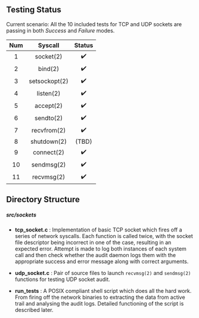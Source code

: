
## Testing Status

Current scenario: All the 10 included tests for TCP and UDP sockets are passing in both *Success* and *Failure* modes.

|  Num  |	Syscall	 |  Status
|:-----:|:---------:|:-----------------:
1       |socket(2)	 	|:heavy_check_mark:
2       |bind(2)		|:heavy_check_mark:
3       |setsockopt(2)  |:heavy_check_mark:
4       |listen(2)      |:heavy_check_mark:
5       |accept(2)		|:heavy_check_mark:
6       |sendto(2)		|:heavy_check_mark:
7       |recvfrom(2)	|:heavy_check_mark:
8       |shutdown(2)	| (TBD)
9       |connect(2)     |:heavy_check_mark:
10      |sendmsg(2)     |:heavy_check_mark:
11      |recvmsg(2)     |:heavy_check_mark:


## Directory Structure

##### src/sockets
* **tcp_socket.c** : Implementation of basic TCP socket which fires off a series of network syscalls. Each function is called twice, with the socket file descriptor being incorrect in one of the case, resulting in an expected error. Attempt is made to log both instances of each system call and then check whether the audit daemon logs them with the appropriate success and error message along with correct arguments.

* **udp_socket.c** : Pair of source files to launch `recvmsg(2)` and `sendmsg(2)` functions for testing UDP socket audit.

* **run\_tests** : A POSIX compliant shell script which does all the hard work. From firing off the network binaries to extracting the data from active trail and analysing the audit logs. Detailed functioning of the script is described later.
